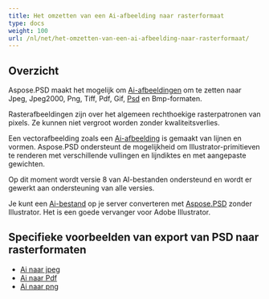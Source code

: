 ```yaml
---
title: Het omzetten van een Ai-afbeelding naar rasterformaat
type: docs
weight: 100
url: /nl/net/het-omzetten-van-een-ai-afbeelding-naar-rasterformaat/
---
```


## **Overzicht**
Aspose.PSD maakt het mogelijk om [Ai-afbeeldingen](/nl/psd/net/ai-adobe-illustrator-formaat/) om te zetten naar Jpeg, Jpeg2000, Png, Tiff, Pdf, Gif, [Psd](https://reference.aspose.com/psd/net/aspose.psd.fileformats.psd/psdimage) en Bmp-formaten.

Rasterafbeeldingen zijn over het algemeen rechthoekige rasterpatronen van pixels. Ze kunnen niet vergroot worden zonder kwaliteitsverlies.

Een vectorafbeelding zoals een [Ai-afbeelding](https://reference.aspose.com/psd/net/aspose.psd.fileformats.ai/aiimage) is gemaakt van lijnen en vormen. Aspose.PSD ondersteunt de mogelijkheid om Illustrator-primitieven te renderen met verschillende vullingen en lijndiktes en met aangepaste gewichten.

Op dit moment wordt versie 8 van AI-bestanden ondersteund en wordt er gewerkt aan ondersteuning van alle versies.

Je kunt een [Ai-bestand](/nl/psd/net/ai-adobe-illustrator-formaat/) op je server converteren met [Aspose.PSD](https://products.aspose.com/psd/net) zonder Illustrator. Het is een goede vervanger voor Adobe Illustrator.
## **Specifieke voorbeelden van export van PSD naar rasterformaten**
- [Ai naar jpeg](/nl/psd/net/ai-naar-jpg/)
- [Ai naar Pdf](/nl/psd/net/ai-naar-pdf/)
- [Ai naar png](/nl/psd/net/ai-naar-png/)

